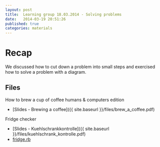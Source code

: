 ```yaml
---
layout: post
title:  Learning group 18.03.2014 - Solving problems
date:   2014-03-19 20:51:26
published: true
categories: materials
---
```


# Recap

We discussed how to cut down a problem into small steps and exercised how to solve a problem with
a diagram.

## Files

How to brew a cup of coffee humans & computers edition

- [Slides - Brewing a coffee]({{ site.baseurl }}/files/brew_a_coffee.pdf)

Fridge checker

- [Slides - Kuehlschrankkontrolle]({{ site.baseurl }}/files/kuehlschrank_kontrolle.pdf)
- [fridge.rb](https://github.com/rubyseeds/materials/blob/gh-pages/files/fridge.rb)
